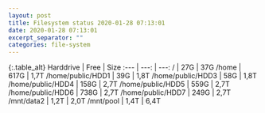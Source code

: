 ```yaml
---
layout: post
title: Filesystem status 2020-01-28 07:13:01
date: 2020-01-28 07:13:01
excerpt_separator: ""
categories: file-system
---
```

{:.table_alt}
Harddrive | Free | Size
:--- | ---: | ---:
/ | 27G | 37G
/home | 617G | 1,7T
/home/public/HDD1 | 39G | 1,8T
/home/public/HDD3 | 58G | 1,8T
/home/public/HDD4 | 158G | 2,7T
/home/public/HDD5 | 559G | 2,7T
/home/public/HDD6 | 738G | 2,7T
/home/public/HDD7 | 249G | 2,7T
/mnt/data2 | 1,2T | 2,0T
/mnt/pool | 1,4T | 6,4T
